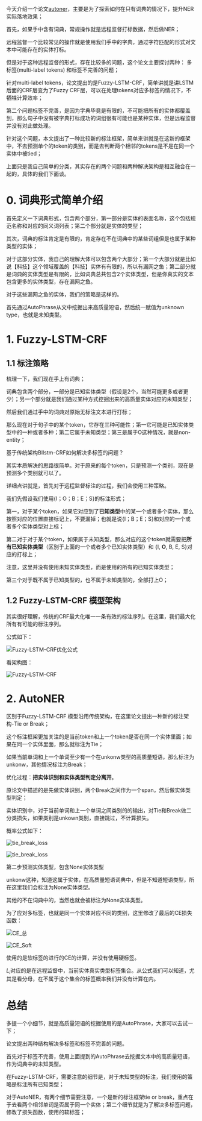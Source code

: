 今天介绍一个论文[autoner](https://arxiv.org/abs/1809.03599 "Learning Named Entity Tagger using Domain-Specific Dictionary")，主要是为了探索如何在只有词典的情况下，提升NER实际落地效果；

首先，如果手中含有词典，常规操作就是远程监督打标数据，然后做NER；

远程监督一个比较常见的操作就是使用我们手中的字典，通过字符匹配的形式对文本中可能存在的实体打标。

但是对于这种远程监督的形式，存在比较多的问题，这个论文主要探讨两种： 多标签(multi-label tokens) 和标签不完善的问题；

针对multi-label tokens，论文提出的是Fuzzy-LSTM-CRF，简单讲就是讲LSTM后面的CRF层变为了Fuzzy CRF层，可以在处理tokens对应多标签的情况下，不牺牲计算效率；

第二个问题标签不完善，是因为字典毕竟是有限的，不可能把所有的实体都覆盖到，那么句子中没有被字典打标成功的词组很有可能也是某种实体，但是远程监督并没有对此做处理。

针对这个问题，本文提出了一种比较新的标注框架，简单来讲就是在这新的框架中，不去预测单个的token的类别，而是去判断两个相邻的tokens是不是在同一个实体中被tied；

上面只是我自己简单的分类，其实存在的两个问题和两种解决架构是相互融合在一起的，具体的我们下面谈。

# 0. 词典形式简单介绍

首先定义一下词典形式，包含两个部分，第一部分是实体的表面名称，这个包括规范名称和对应的同义词列表；第二个部分就是实体的类型；

其次，词典的标注肯定是有限的，肯定存在不在词典中的某些词组但是也属于某种类型的实体；

对于这部分实体，我自己的理解大体可以包含两个大部分；第一个大部分就是比如说【科技】这个领域覆盖的【科技】实体有有限的，所以有漏网之鱼；第二部分就是词典的实体类型是有限的，比如词典总共包含2个实体类型，但是你真实的文本包含更多的实体类型，存在漏网之鱼。

对于这些漏网之鱼的实体，我们的策略是这样的。

首先通过AutoPhrase从文中挖掘出来高质量短语，然后统一赋值为unknown type，也就是未知类型。

# 1. Fuzzy-LSTM-CRF 

## 1.1 标注策略

梳理一下，我们现在手上有词典；

词典包含两个部分，一部分是已知实体类型（假设是2个，当然可能更多或者更少）；另一个部分就是我们通过某种方式挖掘出来的高质量实体对应的未知类型；

然后我们通过手中的词典对原始无标注文本进行打标；

那么现在对于句子中的某个token，它存在三种可能性；第一它可能是已知实体类型中的一种或者多种；第二它属于未知类型；第三是属于O这种情况，就是non-entity；

基于传统架构BIlstm-CRF如何解决多标签的问题？

其实本质解决的思路很简单。对于原来的每个token，只是预测一个类别，现在是预测多个类别就可以了。

详细点讲就是，首先对于远程监督标注的过程，我们会使用三种策略。

我们先假设我们使用{I；O；B；E；S}的标注形式；

第一，对于某个token，如果它对应到了**已知类型**中的某一个或者多个实体，那么按照对应的位置直接标记上，不要漏掉；也就是说{I；B；E；S}和对应的一个或者多个实体类型对上标；

第二对于对于某个token，如果属于未知类型，那么对应的这个token就需要把**所有已知实体类型**（区别于上面的一个或者多个已知实体类型）和 {I, **O**, B, E, S}对应的打标上；

注意，这里并没有使用未知实体类型，而是使用的所有的已知实体类型；

第三个对于既不属于已知类型的，也不属于未知类型的，全部打上O；

## 1.2 Fuzzy-LSTM-CRF 模型架构

其实很好理解，传统的CRF最大化唯一一条有效的标注序列。在这里，我们最大化所有有可能的标注序列。

公式如下：

![Fuzzy-LSTM-CRF优化公式](https://picsfordablog.oss-cn-beijing.aliyuncs.com/2020-12-07-53045.jpg)

看架构图：

![Fuzzy-LSTM-CRF](https://picsfordablog.oss-cn-beijing.aliyuncs.com/2020-12-07-053047.jpg)

# 2. AutoNER

区别于Fuzzy-LSTM-CRF 模型沿用传统架构，在这里论文提出一种新的标注架构-Tie or Break；

这个标注框架更加关注的是当前token和上一个token是否在同一个实体里面；如果在同一个实体里面，那么就标注为Tie；

如果当前单词和上一个单词至少有一个在unkonw类型的高质量短语，那么标注为unkonw，其他情况标注为Break；

优化过程：**把实体识别和实体类型判定分离开**。

原论文中描述的是先做实体识别，两个Break之间作为一个span，然后做实体类型判定；

实体识别中，对于当前单词和上一个单词之间类别的的输出，对Tie和Break做二分类损失，如果类别是unkown类别，直接跳过，不计算损失。

概率公式如下：

![tie_break_loss](https://picsfordablog.oss-cn-beijing.aliyuncs.com/2020-12-07-053043.jpg)

![tie_break_loss](https://picsfordablog.oss-cn-beijing.aliyuncs.com/2020-12-07-053045.jpg)

第二步预测实体类型，包含None实体类型

unkonw这种，知道这属于实体，在高质量短语词典中，但是不知道短语类型，所在这里我们会标注为None实体类型。

其他的不在词典中的，当然也就会被标注为None实体类型。

为了应对多标签，也就是同一个实体对应不同的类别，这里修改了最后的CE损失函数：

![CE_总](https://picsfordablog.oss-cn-beijing.aliyuncs.com/2020-12-07-053046.jpg)

![CE_Soft](https://picsfordablog.oss-cn-beijing.aliyuncs.com/2020-12-07-053044.jpg)

使用的是软标签的进行的CE的计算，并没有使用硬标签。

$L_{i}$对应的是在远程监督中，当前实体真实类型标签集合。从公式我们可以知道，尤其是看分母，在不属于这个集合的标签概率我们并没有计算在内。

# 总结

多提一个小细节，就是高质量短语的挖掘使用的是AutoPhrase，大家可以去试一下；

论文提出两种结构解决多标签和标签不完善的问题。

首先对于标签不完善，使用上面提到的AutoPhrase去挖掘文本中的高质量短语，作为词典中的未知类型。

在Fuzzy-LSTM-CRF，需要注意的细节是，对于未知类型的标注，我们使用的策略是标注所有已知类型；

对于AutoNER，有两个细节需要注意，一个是新的标注框架tie or break，重点在于去看两个相邻单词是否属于同一个实体；第二个细节就是为了解决多标签问题，修改了损失函数，使用的软标签；